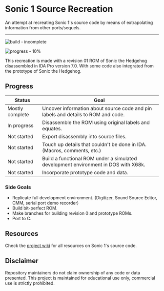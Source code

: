 # Sonic 1 Source Recreation

An attempt at recreating Sonic 1's source code by means of extrapolating information from other ports/sequels.

---

![build - incomplete](https://img.shields.io/static/v1?label=build&message=incomplete&color=C00000)

![progress - 10%](https://img.shields.io/static/v1?label=progress&message=10%&color=C00000)

This recreation is made with a revision 01 ROM of Sonic the Hedgehog disassembled in IDA Pro version 7.0. With some code also integrated from the prototype of Sonic the Hedgehog.

## Progress

| Status | Goal |
| -------- | -------- |
| Mostly complete | Uncover information about source code and pin labels and details to ROM and code. |
| In progress | Disassemble the ROM using original labels and equates. |
| Not started | Export disassembly into source files. |
| Not started | Touch up details that couldn't be done in IDA. (Macros, comments, etc.) |
| Not started | Build a functional ROM under a simulated development environment in DOS with X68k. |
| Not started | Incorporate prototype code and data. |

### Side Goals

* Replicate full development environment. (Digitizer, Sound Source Editor, CMM, serial port demo recorder)
* Build bit-perfect ROM.
* Make branches for building revision 0 and prototype ROMs.
* Port to C.

## Resources

Check the [project wiki](https://github.com/IsoKilo/Sonic-1-Source-Recreation/wiki) for all resources on Sonic 1's source code.

## Disclaimer

Repository maintainers do not claim ownership of any code or data presented. This project is maintained for educational use only, commercial use is strictly prohibited.
